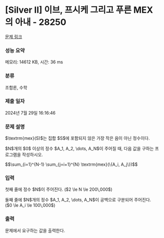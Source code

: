 # [Silver II] 이브, 프시케 그리고 푸른 MEX의 아내 - 28250 

[문제 링크](https://www.acmicpc.net/problem/28250) 

### 성능 요약

메모리: 14612 KB, 시간: 36 ms

### 분류

조합론, 수학

### 제출 일자

2024년 7월 29일 16:16:46

### 문제 설명

<p>$\textrm{mex}(S)$는 집합 $S$에 포함되지 않은 가장 작은 음이 아닌 정수이다.</p>

<p>$N$개의 $0$ 이상의 정수 $A_1, A_2, \dots, A_N$이 주어질 때, 다음 값을 구하는 프로그램을 작성하시오.</p>

<p>$$\sum_{i=1}^{N-1} \sum_{j=i+1}^{N} \textrm{mex}(\{A_i, A_j\})$$</p>

### 입력 

 <p>첫째 줄에 정수 $N$이 주어진다. ($2 \le N \le 200\,000$)</p>

<p>둘째 줄에 $N$개의 정수 $A_1, A_2, \dots, A_N$이 공백으로 구분되어 주어진다. ($0 \le A_i \le 100\,000$)</p>

### 출력 

 <p>문제에서 요구하는 값을 출력한다.</p>

